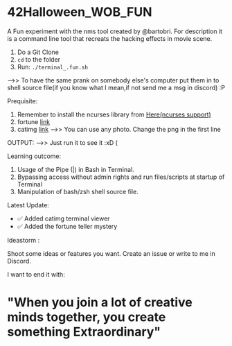 # 42Halloween_WOB_FUN

A Fun experiment with the nms tool created by @bartobri. For description it is a command line tool that recreats the hacking effects in movie scene.

1. Do a Git Clone 
2.  ```cd```  to the folder
3. Run:    ``` ./terminal_.fun.sh ```

-->>  To have the same prank on somebody else's computer put them in to shell source file(if you know what I mean,if not send me a msg in discord) :P 

Prequisite: 

1. Remember to install the ncurses library from [Here(ncurses support)](https://github.com/bartobri/no-more-secrets/blob/master/NCURSES.md)
2. fortune [link](https://en.wikipedia.org/wiki/Fortune_(Unix))
3. catimg [link](https://github.com/posva/catimg) -->> You can use any photo. Change the png in the first line


OUTPUT: -->> Just run it to see it :xD (



Learning outcome:

1. Usage of the Pipe (|) in Bash in Terminal.
2. Bypassing access without admin rights and run files/scripts at startup of Terminal
3. Manipulation of bash/zsh shell source file.



Latest Update:

-  ✅ Added catimg terminal viewer
-  ✅ Added the fortune teller mystery




Ideastorm : 

Shoot some ideas or features you want. Create an issue or write to me in Discord.

I want to end it with:

# **"When you join a lot of creative minds together, you create something Extraordinary"**


